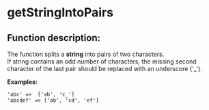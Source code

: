 # getStringIntoPairs

## Function description:

The function splits a __string__ into pairs of two characters.  
If string contains an odd number of characters, 
the missing second character of the last pair should be replaced with an underscore ('_').

__Examples:__

```
'abc' =>  ['ab', 'c_']
'abcdef' => ['ab', 'cd', 'ef']
```
